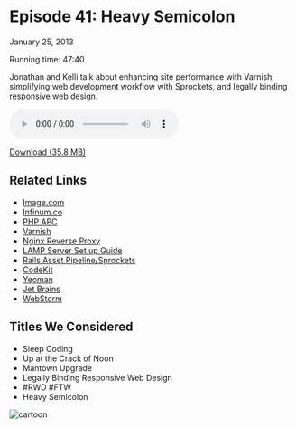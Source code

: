 Episode 41: Heavy Semicolon
====
January 25, 2013

Running time: 47:40

Jonathan and Kelli talk about enhancing site performance with Varnish, simplifying web development workflow with Sprockets, and legally binding responsive web design.

<audio preload="auto" controls>
	<source src="https://s3.amazonaws.com/nitch/Episode_41_Heavy_Semicolon.mp3" type="audio/mpeg" />
	<source src="https://s3.amazonaws.com/nitch/Episode_41_Heavy_Semicolon.ogg" type="audio/ogg" />
</audio>

[Download (35.8 MB)](https://s3.amazonaws.com/nitch/Episode_41_Heavy_Semicolon.mp3 "Episode 41: Heavy Semicolon")

## Related Links

* [Image.com](http://image.com)
* [Infinum.co](http://infinum.co)
* [PHP APC](http://php.net/manual/en/book.apc.php)
* [Varnish](https://www.varnish-cache.org/)
* [Nginx Reverse Proxy](http://www.cyberciti.biz/tips/using-nginx-as-reverse-proxy.html)
* [LAMP Server Set up Guide](http://orng.us/jq9rzi)
* [Rails Asset Pipeline/Sprockets](http://guides.rubyonrails.org/asset_pipeline.html)
* [CodeKit](http://incident57.com/codekit/)
* [Yeoman](http://yeoman.io/)
* [Jet Brains](http://www.jetbrains.com/)
* [WebStorm](http://www.jetbrains.com/webstorm/)

## Titles We Considered

* Sleep Coding
* Up at the Crack of Noon
* Mantown Upgrade
* Legally Binding Responsive Web Design
* #RWD #FTW
* Heavy Semicolon

![cartoon](/toons/41.png)
